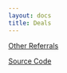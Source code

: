 ```yaml
---
layout: docs
title: Deals
---
```


<style>
.commission{
  color: #FFFFFF; background: #333333; text-shadow: #FFF 0px 0px 5px, #FFF 0px 0px 10px, #FFF 0px 0px 15px, #FF2D95 0px 0px 20px, #FF2D95 0px 0px 30px, #FF2D95 0px 0px 40px, #FF2D95 0px 0px 50px, #FF2D95 0px 0px 75px; color: #FFFFFF; background: #333333;
}
</style>

<script src="https://ajax.googleapis.com/ajax/libs/jquery/3.5.1/jquery.min.js"></script>

<script>
$(document).ready(function(){
  fpdeals();
}).change(function(){
  fpdeals();
});

function fpdeals(){
  var deals = [];
  $('#referrals').html('');
  $.getJSON('assets/json/referrals.json', function(data) {
      for(i = 0; i < data.referral.length; i++){
        if(data.referral[i].deal != ""){
          deals.push(data.referral[i]);
        }
      }

      deals.sort(function(a, b){return b.deal - a.deal});
      for(i = 0; i < deals.length; i++){
        print_deals(deals[i].name, deals[i].link, deals[i].commission, deals[i].requirement, deals[i].moreinfo, deals[i].deal);
      }
  });
}

function print_deals(name, link, commission, requirement, moreinfo, deal){
  $('#deals').append(`
    <h3>`+name+`</h3>
		<ul>
      <li>Referral link:<a href="`+link+`">`+link+`</a></li>
      <li class="commission">Commission: `+commission+` (~$`+deal+`)</li>
      <li>Requirement: `+requirement+`</li>
      <li>More info: <a href="`+moreinfo+`">`+moreinfo+`</a></li>
		 </ul>   
  `);
}
</script>

<div id="deals"></div>

<p><a href="affiliate-endorsement-referral">Other Referrals</a></p>
<p><a href="http://mellowads.com/0PwNc">Source Code</a></p>
